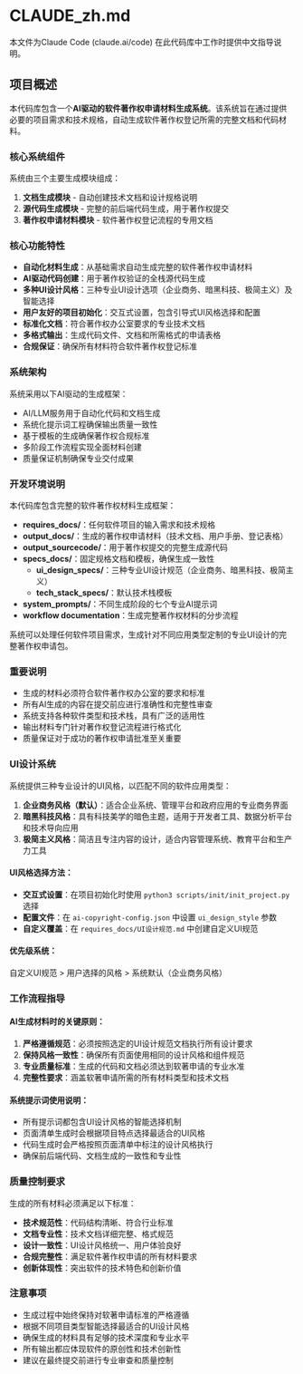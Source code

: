 # CLAUDE_zh.md

本文件为Claude Code (claude.ai/code) 在此代码库中工作时提供中文指导说明。

## 项目概述

本代码库包含一个**AI驱动的软件著作权申请材料生成系统**。该系统旨在通过提供必要的项目需求和技术规格，自动生成软件著作权登记所需的完整文档和代码材料。

### 核心系统组件

系统由三个主要生成模块组成：

1. **文档生成模块** - 自动创建技术文档和设计规格说明
2. **源代码生成模块** - 完整的前后端代码生成，用于著作权提交
3. **著作权申请材料模块** - 软件著作权登记流程的专用文档

### 核心功能特性

- **自动化材料生成**：从基础需求自动生成完整的软件著作权申请材料
- **AI驱动代码创建**：用于著作权验证的全栈源代码生成
- **多种UI设计风格**：三种专业UI设计选项（企业商务、暗黑科技、极简主义）及智能选择
- **用户友好的项目初始化**：交互式设置，包含引导式UI风格选择和配置
- **标准化文档**：符合著作权办公室要求的专业技术文档
- **多格式输出**：生成代码文件、文档和所需格式的申请表格
- **合规保证**：确保所有材料符合软件著作权登记标准

### 系统架构

系统采用以下AI驱动的生成框架：
- AI/LLM服务用于自动化代码和文档生成
- 系统化提示词工程确保输出质量一致性
- 基于模板的生成确保著作权合规标准
- 多阶段工作流程实现全面材料创建
- 质量保证机制确保专业交付成果

### 开发环境说明

本代码库包含完整的软件著作权材料生成框架：
- **requires_docs/**：任何软件项目的输入需求和技术规格
- **output_docs/**：生成的著作权申请材料（技术文档、用户手册、登记表格）
- **output_sourcecode/**：用于著作权提交的完整生成源代码
- **specs_docs/**：固定规格文档和模板，确保生成一致性
  - **ui_design_specs/**：三种专业UI设计规范（企业商务、暗黑科技、极简主义）
  - **tech_stack_specs/**：默认技术栈模板
- **system_prompts/**：不同生成阶段的七个专业AI提示词
- **workflow documentation**：生成完整著作权材料的分步流程

系统可以处理任何软件项目需求，生成针对不同应用类型定制的专业UI设计的完整著作权申请包。

### 重要说明

- 生成的材料必须符合软件著作权办公室的要求和标准
- 所有AI生成的内容在提交前应进行准确性和完整性审查
- 系统支持各种软件类型和技术栈，具有广泛的适用性
- 输出材料专门针对著作权登记流程进行格式化
- 质量保证对于成功的著作权申请批准至关重要

### UI设计系统

系统提供三种专业设计的UI风格，以匹配不同的软件应用类型：

1. **企业商务风格（默认）**：适合企业系统、管理平台和政府应用的专业商务界面
2. **暗黑科技风格**：具有科技美学的暗色主题，适用于开发者工具、数据分析平台和技术导向应用
3. **极简主义风格**：简洁且专注内容的设计，适合内容管理系统、教育平台和生产力工具

#### UI风格选择方法：
- **交互式设置**：在项目初始化时使用 `python3 scripts/init/init_project.py` 选择
- **配置文件**：在 `ai-copyright-config.json` 中设置 `ui_design_style` 参数
- **自定义覆盖**：在 `requires_docs/UI设计规范.md` 中创建自定义UI规范

#### 优先级系统：
自定义UI规范 > 用户选择的风格 > 系统默认（企业商务风格）

### 工作流程指导

#### AI生成材料时的关键原则：
1. **严格遵循规范**：必须按照选定的UI设计规范文档执行所有设计要求
2. **保持风格一致性**：确保所有页面使用相同的设计风格和组件规范
3. **专业质量标准**：生成的代码和文档必须达到软著申请的专业水准
4. **完整性要求**：涵盖软著申请所需的所有材料类型和技术文档

#### 系统提示词使用说明：
- 所有提示词都包含UI设计风格的智能选择机制
- 页面清单生成时会根据项目特点选择最适合的UI风格
- 代码生成时会严格按照页面清单中标注的设计风格执行
- 确保前后端代码、文档生成的一致性和专业性

### 质量控制要求

生成的所有材料必须满足以下标准：
- **技术规范性**：代码结构清晰、符合行业标准
- **文档专业性**：技术文档详细完整、格式规范
- **设计一致性**：UI设计风格统一、用户体验良好
- **合规完整性**：满足软件著作权申请的所有材料要求
- **创新体现性**：突出软件的技术特色和创新价值

### 注意事项

- 生成过程中始终保持对软著申请标准的严格遵循
- 根据不同项目类型智能选择最适合的UI设计风格
- 确保生成的材料具有足够的技术深度和专业水平
- 所有输出都应体现软件的原创性和技术创新性
- 建议在最终提交前进行专业审查和质量控制